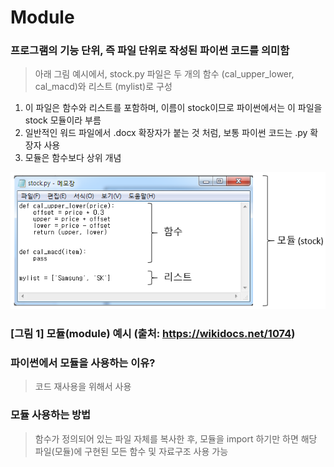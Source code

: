 # Module
### 프로그램의 기능 단위, 즉 파일 단위로 작성된 파이썬 코드를 의미함
> 아래 그림 예시에서, stock.py 파일은 두 개의 함수 (cal_upper_lower, cal_macd)와 리스트 (mylist)로 구성
1. 이 파일은 함수와 리스트를 포함하며, 이름이 stock이므로 파이썬에서는 이 파일을 stock 모듈이라 부름
2. 일반적인 워드 파일에서 .docx 확장자가 붙는 것 처럼, 보통 파이썬 코드는 .py 확장자 사용
3. 모듈은 함수보다 상위 개념

![module_example](./module_example.png)
###   [그림 1] 모듈(module) 예시 (출처: https://wikidocs.net/1074)

### 파이썬에서 모듈을 사용하는 이유?
> 코드 재사용을 위해서 사용

### 모듈 사용하는 방법
> 함수가 정의되어 있는 파일 자체를 복사한 후, 모듈을 import 하기만 하면 해당 파일(모듈)에 구현된 모든 함수 및 자료구조 사용 가능
